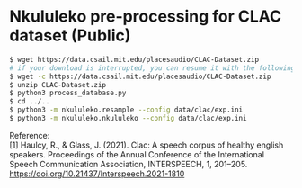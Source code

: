 # Nkululeko pre-processing for CLAC dataset (Public)


```bash
$ wget https://data.csail.mit.edu/placesaudio/CLAC-Dataset.zip
# if your download is interrupted, you can resume it with the following command
$ wget -c https://data.csail.mit.edu/placesaudio/CLAC-Dataset.zip
$ unzip CLAC-Dataset.zip
$ python3 process_database.py
$ cd ../..
$ python3 -m nkululeko.resample --config data/clac/exp.ini
$ python3 -m nkululeko.nkululeko --config data/clac/exp.ini
```

Reference:  
[1] Haulcy, R., & Glass, J. (2021). Clac: A speech corpus of healthy english speakers. Proceedings of the Annual Conference of the International Speech Communication Association, INTERSPEECH, 1, 201–205. https://doi.org/10.21437/Interspeech.2021-1810  